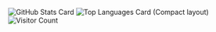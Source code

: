 
![GitHub Stats Card](https://github-readme-stats.vercel.app/api?username=k-mrm&count_private=true)
![Top Languages Card (Compact layout)](https://github-readme-stats.vercel.app/api/top-langs/?username=k-mrm&layout=compact)
![Visitor Count](https://profile-counter.glitch.me/k-mrm/count.svg)
